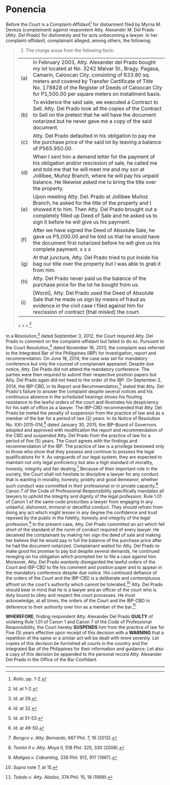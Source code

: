 # Ponencia

Before the Court is a Complaint-Affidavit[^1] for disbarment filed by Myrna M. Deveza (*complainant*) against respondent Atty. Alexander M. Del Prado (*Atty. Del Prado*) for dishonesty and for acts unbecoming a lawyer.
In her complaint-affidavit, complainant alleged, among others, the following:

> 2. The charge arose from the following facts:
>
>
> |  |  |
> | --- | --- |
> | (a)  | In February 2003, Atty. Alexander del Prado bought my lot located at No. 3242 Malvar St., Bragy. Pagasa, Camarin, Caloocan City, consisting of 633.80 sq. meters and covered by Transfer Certificate of Title No. 178828 of the Register of Deeds of Caloocan City for P1,500.00 per square meters on installment basis. |
> | (b) |  To evidence the said sale, we executed a Contract to Sell. Atty. Del Prado took all the copies of the Contract to Sell on the pretext that he will have the document notarized but he never gave me a copy of the said document. |
> | (c) |  Atty. Del Prado defaulted in his obligation to pay me the purchase price of the said lot by leaving a balance of P565.950.00. |
> | (d) | When I sent him a demand letter for the payment of his obligation and/or rescission of sale, he called me and told me that he will meet me and my son at Jollibee, Muñoz Branch, where he will pay his unpaid balance. He likewise asked me to bring the title over the property. |
> | (e)  | Upon meeting Atty. Del. Prado at Jollibee Muñoz Branch, he asked for the title of the property and I showed it to him. Then Atty. Del Prado brought out a completely filled up Deed of Sale and he asked us to sign it before he will give us his payment. |
> | (f)  | After we have signed the Deed of Absolute Sale, he gave us P5,000.00 and he told us that he would have the document first notarized before he will give us his complete payment. x x x |
> | (g)  | At that juncture, Atty. Del Prado tried to put inside his bag our title over the property but I was able to grab it from him. |
> | (h)  | Atty. Del Prado never paid us the balance of the purchase price for the lot he bought from us. |
> | (i)  | [Worst], Atty. Del Prado used the Deed of Absolute Sale that he made us sign by means of fraud as evidence in the civil case I filed against him for rescission of contract [that misled] the court. |
>
>
> x x x.[^2]
>

In a Resolution,[^3] dated September 3, 2012, the Court required Atty. Del Prado to comment on the complaint-affidavit but failed to do so.
Pursuant to the Court Resolution,[^4] dated November 18, 2013, the complaint was referred to the Integrated Bar of the Philippines (IBP) for investigation, report and recommendation.
On June 18, 2014, the case was set for mandatory conference but only the counsel of complainant appeared. Despite due notice, Atty. Del Prado did not attend the mandatory conference. The parties were then required to submit their respective position papers but Atty. Del Prado again did not heed to the order of the IBP.
On September 2, 2014, the IBP-CBD, in its Report and Recommendation,[^5] stated that Atty. Del Prado's failure to answer the complaint despite several notices and his continuous absence in the scheduled hearings shows his flouting resistance to the lawful orders of the court and illustrates his despiciency for his oath of office as a lawyer. The IBP-CBD recommended that Atty. Del Prado be meted the penalty of suspension from the practice of law and as a member of the bar for a period of two (2) years.
In its Notice of Resolution No. XXI-2015-014,[^6] dated January 30, 2015, the IBP-Board of Governors adopted and approved with modification the report and recommendation of the CBD and suspended Atty. Del Prado from the practice of law for a period of five (5) years.
The Court agrees with the findings and recommendation of the IBP.
The practice of law is a privilege bestowed only to those who show that they possess and continue to possess the legal qualifications for it. As vanguards of our legal system, they are expected to maintain not only legal proficiency but also a high standard of morality, honesty, integrity and fair dealing.[^7] Because of their important role in the society, the Court shall not hesitate to discipline a lawyer for any conduct that is wanting in morality, honesty, probity and good demeanor, whether such conduct was committed in their professional or in private capacity.[^8]
Canon 7 of the Code of Professional Responsibility specifically mandates all lawyers to uphold the integrity and dignity of the legal profession. Rule 1.01 of Canon 1 of the same code proscribes a lawyer from engaging in any unlawful, dishonest, immoral or deceitful conduct. They should refrain from doing any act which might lessen in any degree the confidence and trust reposed by the public in the fidelity, honesty and integrity of the legal profession.[^9]
In the present case, Atty. Del Prado committed an act which fell short of the standard of the norm of conduct required of every lawyer. He deceived the complainant by making her sign the deed of sale and making her believe that he would pay in full the balance of the purchase price after he had the document notarized. Complainant waited for Atty. Del Prado to make good his promise to pay but despite several demands, he continued reneging on his obligation which prompted her to file a case against him.
Moreover, Atty. Del Prado wantonly disregarded the lawful orders of the Court and IBP-CBD to file his comment and position paper and to appear in the mandatory conference despite due notice. His continued defiance of the orders of the Court and the IBP-CBD is a deliberate and contemptuous affront on the court's authority which cannot be tolerated.[^10] Atty. Del Prado should bear in mind that he is a lawyer and an officer of the court who is duty bound to obey and respect the court processes. He must acknowledge, at all times, the orders of the Court and the IBP-CBD in deference to their authority over him as a member of the bar.[^11]

**WHEREFORE**, finding respondent Atty. Alexander Del Prado **GUILTY** of violating Rule 1.01 of Canon 1 and Canon 7 of the Code of Professional Responsibility, the Court hereby **SUSPENDS** him from the practice of law for Five (5) years effective upon receipt of this decision with a **WARNING** that a repetition of the same or a similar act will be dealt with more severely.
Let copies of this decision be furnished all courts in the country and the Integrated Bar of the Philippines for their information and guidance. Let also a copy of this decision be appended to the personal record Atty. Alexander Del Prado in the Office of the Bar Confidant.

---

[^1]: *Rollo*, pp. 1-2.
[^2]: Id. at 1-2.
[^3]: Id. at 29.
[^4]: Id. at 32.
[^5]: Id. at 51-53.
[^6]: Id. at 49-50.
[^7]: *Bengco v. Atty. Bernardo*, 687 Phil. 7, 16 (2012).
[^8]: *Tomlin II v. Atty. Moya II*, 518 Phil. 325, 330 (2006).
[^9]: *Maligsa v. Cabanting*, 338 Phil. 912, 917 (1997).
[^10]: *Supra* note 7, at 15.
[^11]: *Toledo v. Atty. Abalos*, 374 Phil. 15, 18 (1999).
